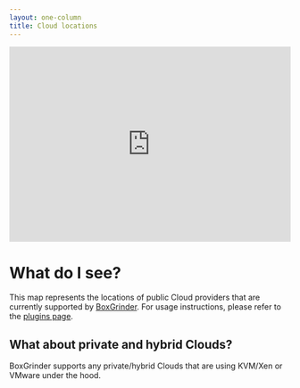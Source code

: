 ```yaml
---
layout: one-column
title: Cloud locations
---
```


<iframe width="100%" height="350" frameborder="0" scrolling="no" marginheight="0" marginwidth="0" src="http://maps.google.com/maps/ms?ie=UTF8&amp;hl=en&amp;msa=0&amp;msid=207671420698759761671.0004a0f2742a35dc76300&amp;ll=39.909736,8.4375&amp;spn=89.500251,225.351562&amp;z=2&amp;output=embed"></iframe>

# What do I see?

This map represents the locations of public Cloud providers that are currently supported by [BoxGrinder](/). For usage instructions, please refer to the [plugins page](/tutorials/boxgrinder-build-plugins/).

## What about private and hybrid Clouds?

BoxGrinder supports any private/hybrid Clouds that are using KVM/Xen or VMware under the hood.
